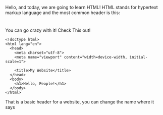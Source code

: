 Hello, and today, we are going to learn HTML!
HTML stands for hypertext markup language
and the most common header is this:

<h1></h1>

You can go crazy with it! Check This out!

```
<!doctype html>
<html lang="en">
  <head>
    <meta charset="utf-8">
    <meta name="viewport" content="width=device-width, initial-scale=1">

    <title>My Website</title>
  </head>
  <body>
    <h1>Hello, People!</h1>
  </body>
</html>
```
That is a basic header for a website, you can change the name where it says <title>, and <h1></h1>

In the end, all of that coding only says Hello, People! Coding is a very laborious job. 

How To Make Text Smaller with HTML:
This is pretty easy:
```
<h1 style="font-size:1em ;"> Hello!</h1>
```

Again with the header 
```
<h1>
```
and you should always end it with 
```
</h1>.
```
Here's a little example:
```
<h1>Why am I still here *sigh* </h1>
```

There is also <div> </div> <p> </p> and that are all the headers

Here's how to make colored text using HTML!
```
<h2><span style="color:#FF0000">A</span><span style="color:#FF2600">n</span><span style="color:#FF4D00">d</span> <span style="color:#FF7300">n</span><span style="color:#FF9900">o</span><span style="color:#FFBF00">w</span> <span style="color:#FFE500">y</span><span style="color:#F2FF00">o</span><span style="color:#CCFF00">u</span> <span style="color:#A6FF00">k</span><span style="color:#80FF00">n</span><span style="color:#59FF00">o</span><span style="color:#33FF00">w</span> <span style="color:#0DFF00">h</span><span style="color:#00FF19">o</span><span style="color:#00FF40">w</span> <span style="color:#00FF66">t</span><span style="color:#00FF8C">o</span> <span style="color:#00FFB3">m</span><span style="color:#00FFD9">a</span><span style="color:#00FFFF">k</span><span style="color:#00D9FF">e</span> <span style="color:#00B2FF">r</span><span style="color:#008CFF">a</span><span style="color:#0066FF">i</span><span style="color:#0040FF">n</span><span style="color:#0019FF">b</span><span style="color:#0D00FF">o</span><span style="color:#3300FF">w</span> <span style="color:#5900FF">t</span><span style="color:#7F00FF">e</span><span style="color:#A600FF">x</span><span style="color:#CC00FF">t</span> <span style="color:#F200FF">i</span><span style="color:#FF00E6">n</span> <span style="color:#FF00BF">H</span><span style="color:#FF0099">T</span><span style="color:#FF0073">M</span><span style="color:#FF004C">L</span><span style="color:#FF0026">.</span></h2>
```
You can also go to this website, and it will make it easier.
[The Website](https://charlesstover.github.io/rainbow-text/)
